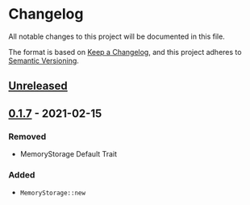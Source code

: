 # Changelog

All notable changes to this project will be documented in this file.

The format is based on [Keep a Changelog](https://keepachangelog.com/en/1.0.0/),
and this project adheres to [Semantic Versioning](https://semver.org/spec/v2.0.0.html).

## [Unreleased]

## [0.1.7] - 2021-02-15

### Removed

* MemoryStorage Default Trait

### Added

* `MemoryStorage::new`

[Unreleased]: https://github.com/viz-rs/path-tree/compare/v0.1.7...HEAD
[0.1.7]: https://github.com/viz-rs/path-tree/compare/v0.1.6...v0.1.7
[0.1.6]: https://github.com/viz-rs/path-tree/releases/tag/v0.1.6
